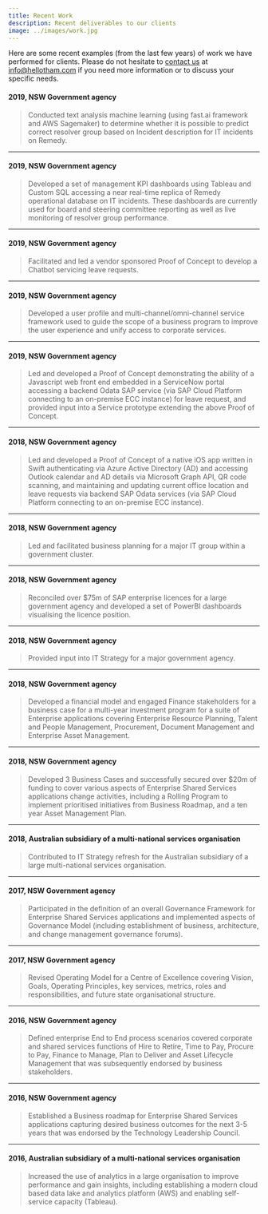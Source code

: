 ```yaml
---
title: Recent Work
description: Recent deliverables to our clients
image: ../images/work.jpg
---
```


Here are some recent examples (from the last few years) of work we have performed for clients. Please do not hesitate to [contact us](https://www.hellotham.com/contactus/) at [info@hellotham.com](mailto:info@hellotham.com) if you need more information or to discuss your specific needs.

#### 2019, NSW Government agency

> Conducted text analysis machine learning (using fast.ai framework and AWS Sagemaker) to determine whether it is possible to predict correct resolver group based on Incident description for IT incidents on Remedy.

---

#### 2019, NSW Government agency

> Developed a set of management KPI dashboards using Tableau and Custom SQL accessing a near real-time replica of Remedy operational database on IT incidents. These dashboards are currently used for board and steering committee reporting as well as live monitoring of resolver group performance.

---

#### 2019, NSW Government agency

> Facilitated and led a vendor sponsored Proof of Concept to develop a Chatbot servicing leave requests.

---

#### 2019, NSW Government agency

> Developed a user profile and multi-channel/omni-channel service framework used to guide the scope of a business program to improve the user experience and unify access to corporate services.

---

#### 2019, NSW Government agency

> Led and developed a Proof of Concept demonstrating the ability of a Javascript web front end embedded in a ServiceNow portal accessing a backend Odata SAP service (via SAP Cloud Platform connecting to an on-premise ECC instance) for leave request, and provided input into a Service prototype extending the above Proof of Concept.

---

#### 2018, NSW Government agency

> Led and developed a Proof of Concept of a native iOS app written in Swift authenticating via Azure Active Directory (AD) and accessing Outlook calendar and AD details via Microsoft Graph API, QR code scanning, and maintaining and updating current office location and leave requests via backend SAP Odata services (via SAP Cloud Platform connecting to an on-premise ECC instance).

---

#### 2018, NSW Government agency

> Led and facilitated business planning for a major IT group within a government cluster.

---

#### 2018, NSW Government agency

> Reconciled over $75m of SAP enterprise licences for a large government agency and developed a set of PowerBI dashboards visualising the licence position.

---

#### 2018, NSW Government agency

> Provided input into IT Strategy for a major government agency.

---

#### 2018, NSW Government agency

> Developed a financial model and engaged Finance stakeholders for a business case for a multi-year investment program for a suite of Enterprise applications covering Enterprise Resource Planning, Talent and People Management, Procurement, Document Management and Enterprise Asset Management.

---

#### 2018, NSW Government agency

> Developed 3 Business Cases and successfully secured over $20m of funding to cover various aspects of Enterprise Shared Services applications change activities, including a Rolling Program to implement prioritised initiatives from Business Roadmap, and a ten year Asset Management Plan.

---

#### 2018, Australian subsidiary of a multi-national services organisation

> Contributed to IT Strategy refresh for the Australian subsidiary of a large multi-national services organisation.

---

#### 2017, NSW Government agency

> Participated in the definition of an overall Governance Framework for Enterprise Shared Services applications and implemented aspects of Governance Model (including establishment of business, architecture, and change management governance forums).

---

#### 2017, NSW Government agency

> Revised Operating Model for a Centre of Excellence covering Vision, Goals, Operating Principles, key services, metrics, roles and responsibilities, and future state organisational structure.

---

#### 2016, NSW Government agency

> Defined enterprise End to End process scenarios covered corporate and shared services functions of Hire to Retire, Time to Pay, Procure to Pay, Finance to Manage, Plan to Deliver and Asset Lifecycle Management that was subsequently endorsed by business stakeholders.

---

#### 2016, NSW Government agency

> Established a Business roadmap for Enterprise Shared Services applications capturing desired business outcomes for the next 3-5 years that was endorsed by the Technology Leadership Council.

---

#### 2016, Australian subsidiary of a multi-national services organisation

> Increased the use of analytics in a large organisation to improve performance and gain insights, including establishing a modern cloud based data lake and analytics platform (AWS) and enabling self-service capacity (Tableau).
